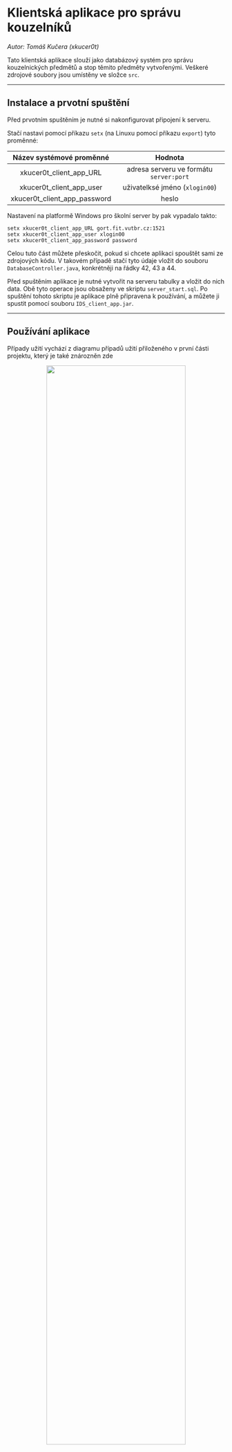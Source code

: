 # Klientská aplikace pro správu kouzelníků
*Autor: Tomáš Kučera (xkucer0t)*

Tato klientská aplikace slouží jako databázový systém pro správu kouzelnických předmětů a stop těmito předměty vytvořenými. Veškeré zdrojové soubory jsou umístěny ve složce `src`.

---
## Instalace a prvotní spuštění

Před prvotním spuštěním je nutné si nakonfigurovat připojení k serveru.

Stačí nastavi pomocí příkazu `setx` (na Linuxu pomocí příkazu `export`) tyto proměnné:

|   Název systémové proměnné   |                 Hodnota                 |
|:----------------------------:|:---------------------------------------:|
|    xkucer0t_client_app_URL   | adresa serveru ve formátu `server:port` |
|   xkucer0t_client_app_user   |      uživatelksé jméno (`xlogin00`)     |
| xkucer0t_client_app_password |                  heslo                  |

Nastavení na platformě Windows pro školní server by pak vypadalo takto:

```
setx xkucer0t_client_app_URL gort.fit.vutbr.cz:1521
setx xkucer0t_client_app_user xlogin00
setx xkucer0t_client_app_password password
```

Celou tuto část můžete přeskočit, pokud si chcete aplikaci spouštět sami ze zdrojových kódu. V takovém případě stačí tyto údaje vložit do souboru `DatabaseController.java`, konkrétněji na řádky 42, 43 a 44.


Před spuštěním aplikace je nutné vytvořit na serveru tabulky a vložit do nich data. Obě tyto operace jsou obsaženy ve skriptu `server_start.sql`. Po spuštění tohoto skriptu je aplikace plně připravena k používání, a můžete ji spustit pomocí souboru `IDS_client_app.jar`.

---
## Používání aplikace
Případy užití vychází z diagramu případů užití přiloženého v první části projektu, který je také znározněn zde

<p align="center">
  <img src="doc/Use case diagram IDS.png" width="80%" />
</p>

<p align="center">
  <em>Diagram případů užití (Autor: Jaroslav Ištvan (xistva03))</em>
</p>


### Přihlášení
Při spuštění aplikace se otevře přihlašovací okno. Kouzelník se může autorizovat pomocí jeho *runového jména*. Pro usnadnění hledání runových jmen je na obrazovce připraveno tlačítko s nápisem "Nápověda". Po stisknutí tohoto tlačítka se uživateli zobrazí seznam všech runových jmen, kategorizovaný podle specializace ("Kouzelník", "Ministr" nebo "Správce"). Při nasazení aplikace do provozu by bylo vhodné toto tlačítko odstranit. 

Na obrazovce je také tlačíko s nápisem "Reset Databáze", které uvede hodnoty v tabulkách do původního stavu. Toto tlačítko by také bylo vhodné při nasazení odstranit.

<p align="center">
  <img src="doc/login.png" width="80%" />
</p>

<p align="center">
  <em>Snímek přihlašovací obrazovky</em>
</p>


### Informace o kouzelníkovi
Po úspěšném přihlášení se kouzelníkovi zobrazí jeho informace, včetně vlastněných předmětů.

Pokud je přihlášený kouzelník s hodností ministr, může si prohlédnout všechny předměty včetně jejich vlastníků (pomocí tlačítka "Správa předmětů"), nebo může zachytit stopu. 

<p align="center">
  <img src="doc/kouzelnik.png" width="40%" />
  <img src="doc/ministr.png" width="40%" /> 
</p>

<p align="center">
  <em>Přihlášený kouzelník (nalevo) a přihlášený ministr (napravo)</em>
</p>

#### Použití předmětu
Kouzelník může předmět použít, přičemž při použití předmětu se stupněm nebezpečnosti větším než 5 vydává systém automaticky varování. 

#### Dobrovolné vzdání se předmětu
Pokud se kouzelník rozhodne vzdát se vlastněného předmětu, předmět se mu nenávratně odebere z inventáře a zpátky mu ho může přidělit pouze oprávněná osoba (Ministr).

<p align="center">
  <img src="doc/item.png" width="70%" />
</p>

<p align="center">
  <em>Stručný výpis informací o vlastněném předmětu</em>
</p>



### Správa předmětů
Po kliknutí na tlačítko "Správa předmětů" se ministrům zobrazí seznam všech evidovaných předmětů, včetně základních informací o předmětu, aktuálním vlastníkovi, způsobu zisku a případném způsobu ztráty.

<p align="center">
  <img src="doc/item_list.png" width="80%" />
</p>

<p align="center">
  <em>Seznam všech evidovaných předmětů</em>
</p>

### Historie vlastnictví
U každého předmětu si kouzelník může zobrazit celou historii vlastnictví, a to po kliknutí na tlačítko "Historie vlastnictví". Historie obsahuje datum i způsob jak získání, tak i ztráty předmětu konkrétním kouzelníkem. Jednotlivé záznamy jsou seřazeny od nejnovějšího po nejstarší.

<p align="center">
  <img src="doc/item_history.png" width="80%" />
</p>

<p align="center">
  <em>Historie předmětu "Hůlka srdcí"</em>
</p>

### Změna vlastníka
Pokud se ministr rozhodne změnit vlastníka u evidovaného předmětu (nebo přidat vlastníka aktuálně nevlastněného předmětu), může tak učinit pomocí tlačítka "Změna vlastníka". Ministr dále vyplní způsob ztráty předmětu a také může rovnou přiřadit nového vlastníka. Aplikace varuje uživatele, pokud má předmět stupeň nebezpečnosti větší než 5 a nový vlastník má kouzelnickou úroveň menší než 5.

<p align="center">
  <img src="doc/item_lose.png" width="80%" />
</p>

<p align="center">
  <em>Příklad prodeje předmětu a přidělení nového vlastníka</em>
</p>


### Zachycení stopy
Po zakliknutí tlačítka zachytit stopu může ministr vyplnit informace o detekované stopě, konkrétně typ stopy, detektor, kterým byla stopa detekována a runový kód předmětu který stopu vyvolal, pokud je znám.

---

### Ukázka používání aplikace
Zde je video demonstrující používání aplikace.

<p align="center">
  <video src="https://www.stud.fit.vutbr.cz/~xkucer0t/demo.mp4" width="800" controls/>
</p>